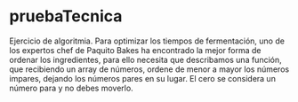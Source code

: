 # pruebaTecnica
Ejercicio de algoritmia.
Para optimizar los tiempos de fermentación, uno de los expertos chef de Paquito Bakes ha encontrado 
la mejor forma de ordenar los ingredientes, para ello necesita que describamos una función, que
recibiendo un array de números, ordene de menor a mayor los números impares, dejando los números
pares en su lugar.
El cero se considera un número para y no debes moverlo.
